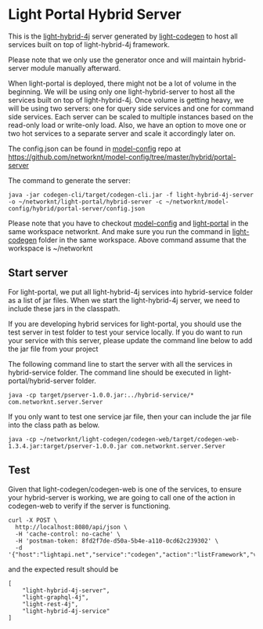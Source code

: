 # Light Portal Hybrid Server

This is the [light-hybrid-4j](https://github.com/networknt/light-hybrid-4j) 
server generated by [light-codegen](https://github.com/networknt/light-codegen) to 
host all services built on top of light-hybrid-4j framework.
 
Please note that we only use the generator once and will maintain hybrid-server
module manually afterward. 
 
When light-portal is deployed, there might not be a lot of volume in the beginning. 
We will be using only one light-hybrid-server to host all the services built on top
of light-hybrid-4j. Once volume is getting heavy, we will be using two servers: one
for query side services and one for command side services. Each server can be scaled
to multiple instances based on the read-only load or write-only load. Also, we have
an option to move one or two hot services to a separate server and scale it accordingly
later on.

The config.json can be found in [model-config](https://github.com/networknt/model-config) 
repo at https://github.com/networknt/model-config/tree/master/hybrid/portal-server 


The command to generate the server:

```
java -jar codegen-cli/target/codegen-cli.jar -f light-hybrid-4j-server -o ~/networknt/light-portal/hybrid-server -c ~/networknt/model-config/hybrid/portal-server/config.json
```

Please note that you have to checkout [model-config](https://github.com/networknt/model-config) 
and [light-portal](https://github.com/networknt/light-portal) in the same workspace
networknt. And make sure you run the command in [light-codegen](https://github.com/networknt/light-codegen)
folder in the same workspace. Above command assume that the workspace is ~/networknt


## Start server

For light-portal, we put all light-hybrid-4j services into hybrid-service folder as
a list of jar files. When we start the light-hybrid-4j server, we need to include
these jars in the classpath. 

If you are developing hybrid services for light-portal, you should use the test server
in test folder to test your service locally. If you do want to run your service with
this server, please update the command line below to add the jar file from your project

The following command line to start the server with all the services in hybrid-service
folder. The command line should be executed in light-portal/hybrid-server folder.

```
java -cp target/pserver-1.0.0.jar:../hybrid-service/* com.networknt.server.Server
```

If you only want to test one service jar file, then your can include the jar file into 
the class path as below.

```
java -cp ~/networknt/light-codegen/codegen-web/target/codegen-web-1.3.4.jar:target/pserver-1.0.0.jar com.networknt.server.Server
```

## Test

Given that light-codegen/codegen-web is one of the services, to ensure your hybrid-server
is working, we are going to call one of the action in codegen-web to verify if the server
is functioning.

```
curl -X POST \
  http://localhost:8080/api/json \
  -H 'cache-control: no-cache' \
  -H 'postman-token: 8fd2f7de-d50a-5b4e-a110-0cd62c239302' \
  -d '{"host":"lightapi.net","service":"codegen","action":"listFramework","version":"0.0.1"}'
```

and the expected result should be

```
[
    "light-hybrid-4j-server",
    "light-graphql-4j",
    "light-rest-4j",
    "light-hybrid-4j-service"
]
```
